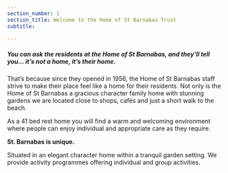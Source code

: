 ```yaml
---
section_number: 1
section_title: Welcome to the Home of St Barnabas Trust
subtitle:

---
```


##### You can ask the residents at the Home of St Barnabas, and they’ll tell you… it’s not a home, it’s their home.

That’s because since they opened in 1956, the Home of St Barnabas staff strive to make their place feel like a home for their residents. Not only is the Home of St Barnabas a gracious character family home with stunning gardens we are located close to shops, cafés and just a short walk to the beach.

As a 41 bed rest home you will find a warm and welcoming environment where people can enjoy individual and appropriate care as they require.

<b>St. Barnabas is unique.</b>



Situated in an elegant character home within a tranquil garden setting.
We provide activity programmes offering individual and group activities.
